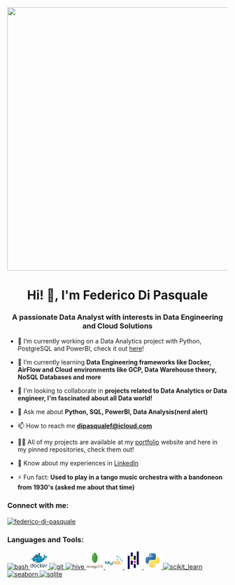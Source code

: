 
<img align="center" width="800" height="600" src="https://github.com/FedeDipa91/FedeDipa91/assets/81366296/196e4845-dec2-4b3b-9197-c21aa2bb3467">


<h1 align="center">Hi! 👋, I'm Federico Di Pasquale</h1>
<h3 align="center">A passionate Data Analyst with interests in Data Engineering and Cloud Solutions</h3>


- 🔭 I’m currently working on a Data Analytics project with Python, PostgreSQL and PowerBI, check it out [here](https://github.com/FedeDipa91/BikeSharing/blob/main/README.md)! 

- 🌱 I’m currently learning  **Data Engineering frameworks like Docker, AirFlow and Cloud environments like GCP, Data Warehouse theory, NoSQL Databases and more**

- 👯 I'm looking to collaborate in **projects related to Data Analytics or Data engineer, I'm fascinated about all Data world!**

- 💬 Ask me about **Python, SQL, PowerBI, Data Analysis(nerd alert)**

- 📫 How to reach me **dipasqualef@icloud.com**

- 👨‍💻 All of my projects are available at my [portfolio](https) website and here in my pinned repositories, check them out!

- 📄 Know about my experiences in [LinkedIn](https://www.linkedin.com/in/federico-di-pasquale/)

- ⚡ Fun fact: **Used to play in a tango music orchestra with a bandoneon from 1930's (asked me about that time)**

<h3 align="left">Connect with me:</h3>
<p align="left">
<a href="https://www.linkedin.com/in/federico-di-pasquale/" target="blank"><img align="center" src="https://raw.githubusercontent.com/rahuldkjain/github-profile-readme-generator/master/src/images/icons/Social/linked-in-alt.svg" alt="federico-di-pasquale" height="30" width="40" /></a>
</p>

<h3 align="left">Languages and Tools:</h3>
<p align="left"> <a href="https://www.gnu.org/software/bash/" target="_blank" rel="noreferrer"> <img src="https://www.vectorlogo.zone/logos/gnu_bash/gnu_bash-icon.svg" alt="bash" width="40" height="40"/> </a> <a href="https://www.docker.com/" target="_blank" rel="noreferrer"> <img src="https://raw.githubusercontent.com/devicons/devicon/master/icons/docker/docker-original-wordmark.svg" alt="docker" width="40" height="40"/> </a> <a href="https://git-scm.com/" target="_blank" rel="noreferrer"> <img src="https://www.vectorlogo.zone/logos/git-scm/git-scm-icon.svg" alt="git" width="40" height="40"/> </a> <a href="https://hive.apache.org/" target="_blank" rel="noreferrer"> <img src="https://www.vectorlogo.zone/logos/apache_hive/apache_hive-icon.svg" alt="hive" width="40" height="40"/> </a> <a href="https://www.mongodb.com/" target="_blank" rel="noreferrer"> <img src="https://raw.githubusercontent.com/devicons/devicon/master/icons/mongodb/mongodb-original-wordmark.svg" alt="mongodb" width="40" height="40"/> </a> <a href="https://www.mysql.com/" target="_blank" rel="noreferrer"> <img src="https://raw.githubusercontent.com/devicons/devicon/master/icons/mysql/mysql-original-wordmark.svg" alt="mysql" width="40" height="40"/> </a> <a href="https://pandas.pydata.org/" target="_blank" rel="noreferrer"> <img src="https://raw.githubusercontent.com/devicons/devicon/2ae2a900d2f041da66e950e4d48052658d850630/icons/pandas/pandas-original.svg" alt="pandas" width="40" height="40"/> </a> <a href="https://www.python.org" target="_blank" rel="noreferrer"> <img src="https://raw.githubusercontent.com/devicons/devicon/master/icons/python/python-original.svg" alt="python" width="40" height="40"/> </a> <a href="https://scikit-learn.org/" target="_blank" rel="noreferrer"> <img src="https://upload.wikimedia.org/wikipedia/commons/0/05/Scikit_learn_logo_small.svg" alt="scikit_learn" width="40" height="40"/> </a> <a href="https://seaborn.pydata.org/" target="_blank" rel="noreferrer"> <img src="https://seaborn.pydata.org/_images/logo-mark-lightbg.svg" alt="seaborn" width="40" height="40"/> </a> <a href="https://www.sqlite.org/" target="_blank" rel="noreferrer"> <img src="https://www.vectorlogo.zone/logos/sqlite/sqlite-icon.svg" alt="sqlite" width="40" height="40"/> </a> </p>
